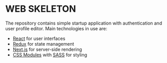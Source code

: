 # WEB SKELETON

The repository contains simple startup application with authentication and user profile editor. Main technologies in use are:

- [React](https://reactjs.org/) for user interfaces
- [Redux](http://redux.js.org/) for state management
- [Next.js](https://github.com/zeit/next.js/) for server-side rendering
- [CSS Modules](https://github.com/css-modules/css-modules) with [SASS](http://sass-lang.com/) for styling
